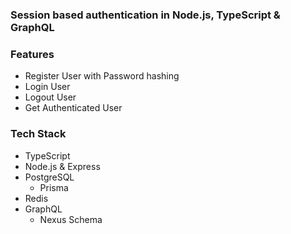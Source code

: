 ### Session based authentication in Node.js, TypeScript & GraphQL

### Features

- Register User with Password hashing
- Login User
- Logout User
- Get Authenticated User

### Tech Stack

- TypeScript
- Node.js & Express
- PostgreSQL
  - Prisma
- Redis
- GraphQL
  - Nexus Schema
